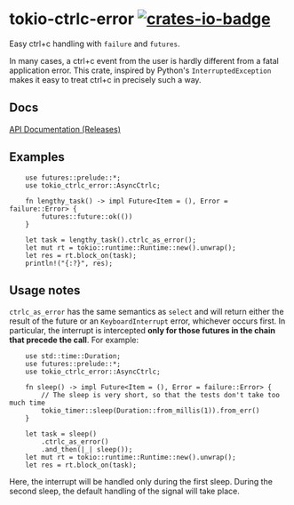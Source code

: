 # tokio-ctrlc-error [![crates-io-badge]][crates-io]

[crates-io-badge]: https://img.shields.io/badge/crates.io-v0.1.0-orange.svg?longCache=true
[crates-io]: https://crates.io/crates/tokio-ctrlc-error

Easy ctrl+c handling with `failure` and `futures`.

In many cases, a ctrl+c event from the user is hardly different from
a fatal application error. This crate, inspired by Python's `InterruptedException`
makes it easy to treat ctrl+c in precisely such a way.

## Docs
[API Documentation (Releases)](https://docs.rs/tokio-ctrlc-error/0.1.0/tokio_ctrlc_error/)

## Examples
```
    use futures::prelude::*;
    use tokio_ctrlc_error::AsyncCtrlc;

    fn lengthy_task() -> impl Future<Item = (), Error = failure::Error> {
        futures::future::ok(())
    }

    let task = lengthy_task().ctrlc_as_error();
    let mut rt = tokio::runtime::Runtime::new().unwrap();
    let res = rt.block_on(task);
    println!("{:?}", res);
```

## Usage notes
`ctrlc_as_error` has the same semantics as `select` and will return either
the result of the future or an `KeyboardInterrupt` error, whichever occurs
first. In particular, the interrupt is intercepted **only for those futures
in the chain that precede the call**. For example:

```
    use std::time::Duration;
    use futures::prelude::*;
    use tokio_ctrlc_error::AsyncCtrlc;

    fn sleep() -> impl Future<Item = (), Error = failure::Error> {
        // The sleep is very short, so that the tests don't take too much time
        tokio_timer::sleep(Duration::from_millis(1)).from_err()
    }

    let task = sleep()
        .ctrlc_as_error()
        .and_then(|_| sleep());
    let mut rt = tokio::runtime::Runtime::new().unwrap();
    let res = rt.block_on(task);
```

Here, the interrupt will be handled only during the first sleep.
During the second sleep, the default handling of the signal will take place.
